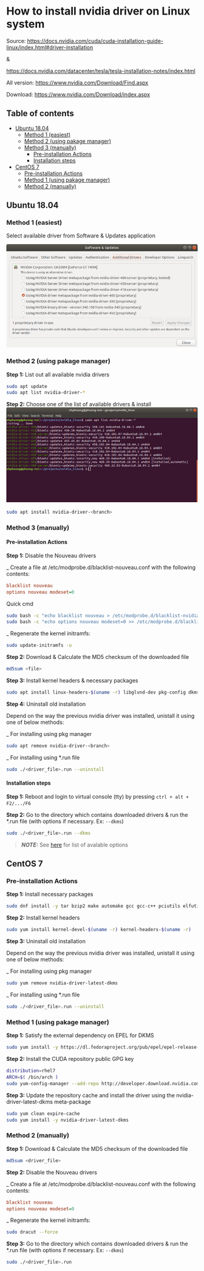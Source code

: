 # How to install nvidia driver on Linux system
Source: https://docs.nvidia.com/cuda/cuda-installation-guide-linux/index.html#driver-installation

&

https://docs.nvidia.com/datacenter/tesla/tesla-installation-notes/index.html

All version: https://www.nvidia.com/Download/Find.aspx

Download: https://www.nvidia.com/Download/index.aspx

## Table of contents
- [Ubuntu 18.04](#Ubuntu-18.04)
    - [Method 1 (easiest)](#Method-1-(easiest))
    - [Method 2 (using pakage manager)](#Method-2-(using-pakage-manager))
    - [Method 3 (manually)](#Method-3-(manually))
        - [Pre-installation Actions](#Pre-installation-Actions)
        - [Installation steps](#Installation-steps)
- [CentOS 7](#CentOS-7)
    - [Pre-installation Actions](#Pre-installation-Actions)
    - [Method 1 (using pakage manager)](#Method-1-(using-pakage-manager))
    - [Method 2 (manually)](#Method-2-(manually))

## Ubuntu 18.04
### Method 1 (easiest)
Select available driver from Software & Updates application

![Softwares & Updates](../images/softwares_n_updates.png)

### Method 2 (using pakage manager)
__Step 1:__ List out all available nvidia drivers
```sh
sudo apt update
sudo apt list nvidia-driver-*
```

__Step 2:__ Choose one of the list of available drivers & install
![Driver list](../images/cmdl_nvidia_driver.png)
```sh
sudo apt install nvidia-driver-<branch>
```

### Method 3 (manually)
#### Pre-installation Actions
__Step 1:__ Disable the Nouveau drivers

_ Create a file at /etc/modprobe.d/blacklist-nouveau.conf with the following contents:
```cfg
blacklist nouveau
options nouveau modeset=0
```
Quick cmd
```sh
sudo bash -c "echo blacklist nouveau > /etc/modprobe.d/blacklist-nvidia-nouveau.conf"
sudo bash -c "echo options nouveau modeset=0 >> /etc/modprobe.d/blacklist-nvidia-nouveau.conf"
```
_ Regenerate the kernel initramfs:
```sh
sudo update-initramfs -u
```

__Step 2:__ Download & Calculate the MD5 checksum of the downloaded file

```sh
md5sum <file>
```

__Step 3:__ Install kernel headers & necessary packages

```sh
sudo apt install linux-headers-$(uname -r) libglvnd-dev pkg-config dkms
```

__Step 4:__ Uninstall old installation

Depend on the way the previous nvidia driver was installed, unistall it using one of below methods:

_ For installing using pkg manager
```sh
sudo apt remove nvidia-driver-<branch>
```

_ For installing using *.run file
```sh
sudo ./<driver_file>.run --uninstall
```

#### Installation steps
__Step 1:__ Reboot and login to virtual console (tty) by pressing `ctrl + alt + F2/.../F6`

__Step 2:__ Go to the directory which contains downloaded drivers & run the *.run file (with options if necessary. Ex: `--dkms`)
```sh
sudo ./<driver_file>.run --dkms
```

> **_NOTE:_** See [here](https://github.com/nhphuong91/Linux/blob/master/nvidiaDriverInstallation/OptionToInstallNvidiaDriver.txt) for list of avalable options

## CentOS 7
### Pre-installation Actions
__Step 1:__ Install necessary packages
```sh
sudo dnf install -y tar bzip2 make automake gcc gcc-c++ pciutils elfutils-libelf-devel libglvnd-devel iptables firewalld vim bind-utils wget
```

__Step 2:__ Install kernel headers
```sh
sudo yum install kernel-devel-$(uname -r) kernel-headers-$(uname -r)
```

__Step 3:__ Uninstall old installation

Depend on the way the previous nvidia driver was installed, unistall it using one of below methods:

_ For installing using pkg manager
```sh
sudo yum remove nvidia-driver-latest-dkms
```

_ For installing using *.run file
```sh
sudo ./<driver_file>.run --uninstall
```

### Method 1 (using pakage manager)
__Step 1:__ Satisfy the external dependency on EPEL for DKMS
```sh
sudo yum install -y https://dl.fedoraproject.org/pub/epel/epel-release-latest-7.noarch.rpm
```

__Step 2:__ Install the CUDA repository public GPG key
```sh
distribution=rhel7
ARCH=$( /bin/arch )
sudo yum-config-manager --add-repo http://developer.download.nvidia.com/compute/cuda/repos/$distribution/${ARCH}/cuda-$distribution.repo
```

__Step 3:__ Update the repository cache and install the driver using the nvidia-driver-latest-dkms meta-package
```sh
sudo yum clean expire-cache
sudo yum install -y nvidia-driver-latest-dkms
```

### Method 2 (manually)
__Step 1:__ Download & Calculate the MD5 checksum of the downloaded file
```sh
md5sum <driver_file>
```

__Step 2:__ Disable the Nouveau drivers

_ Create a file at /etc/modprobe.d/blacklist-nouveau.conf with the following contents:
```cfg
blacklist nouveau
options nouveau modeset=0
```
_ Regenerate the kernel initramfs:
```sh
sudo dracut --force
```

__Step 3:__ Go to the directory which contains downloaded drivers & run the *.run file (with options if necessary. Ex: `--dkms`)
```sh
sudo ./<driver_file>.run
```